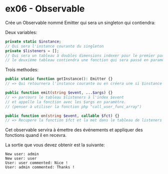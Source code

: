 # ex06 - Observable

Crée un Observable nommé Emitter qui sera un singleton qui contiendra:

Deux variables:

```php
private static $instance;
// Qui sera l'instance courante du singleton
private $listeners = [];
// Qui sera un tableau à doubles dimensions indexer pour le premier par événement,
// le deuxième tableau contiendra une fonction qui sera passé en paramettre de la méthode `on`
```

Trois methodes:

```php
public static function getInstance(): Emitter {}
// => Qui retournera l'instance courante ou en créera une si $instance est vide.

public function emit(string $event, ...$args) {}
// => parcours le tableau $listeners à l'index $event
// et appelle la fonction avec les $args en paramètre.
// (penser à utiliser la fonction php "call_user_func_array")

public function on(string $event, callable $fct) {}
// => Recupere la fonction $fct et la met dans le tableau de listeners à l'index $event.
```

Cet observable servira à émettre des événements et appliquer des fonctions quand il en recevra.

La sortie que vous devez obtenir est la suivante: 

```
New user: admin
New user: user
User: user commented: Nice !
User: admin commented: Thanks !
```